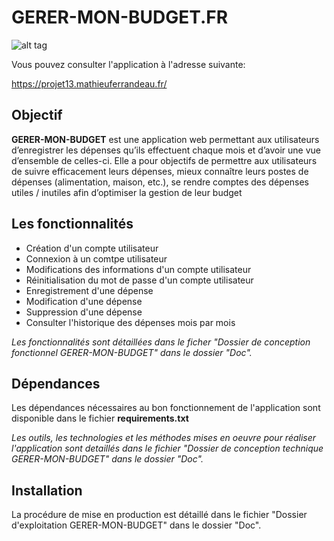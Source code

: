 # GERER-MON-BUDGET.FR

![alt tag](https://user-images.githubusercontent.com/38226261/74353927-e20d4e00-4dba-11ea-9df0-ee112318e27a.png)

Vous pouvez consulter l'application à l'adresse suivante: 

https://projet13.mathieuferrandeau.fr/

<h2>Objectif</h2>

<strong>GERER-MON-BUDGET</strong> est une application web permettant aux utilisateurs d’enregistrer les dépenses qu’ils effectuent chaque mois et d’avoir une vue d’ensemble de celles-ci.
Elle a pour objectifs de permettre aux utilisateurs de suivre efficacement leurs dépenses, mieux connaître leurs postes de dépenses (alimentation, maison, etc.), se rendre comptes des dépenses utiles / inutiles afin d’optimiser la gestion de leur budget

<h2>Les fonctionnalités</h2>


<ul>
	<li>Création d'un compte utilisateur</li>
	<li>Connexion à un comtpe utilisateur</li>
	<li>Modifications des informations d'un compte utilisateur</li>
 	<li>Réinitialisation du mot de passe d'un compte utilisateur</li>
	<li>Enregistrement d'une dépense</li>
	<li>Modification d'une dépense</li>
	<li>Suppression d'une dépense</li>
	<li>Consulter l'historique des dépenses mois par mois</li>
</ul>

<i>Les fonctionnalités sont détaillées dans le ficher "Dossier de conception fonctionnel GERER-MON-BUDGET" dans le dossier "Doc".</i>
<h2>Dépendances</h2>

Les dépendances nécessaires au bon fonctionnement de l'application sont disponible dans le fichier <strong>requirements.txt</strong>

<i>Les outils, les technologies et les méthodes mises en oeuvre pour réaliser l'application sont detaillés dans le fichier "Dossier de conception technique GERER-MON-BUDGET" dans le dossier "Doc".</i>
<h2>Installation</h2>

La procédure de mise en production est détaillé dans le fichier "Dossier d'exploitation GERER-MON-BUDGET" dans le dossier "Doc".

